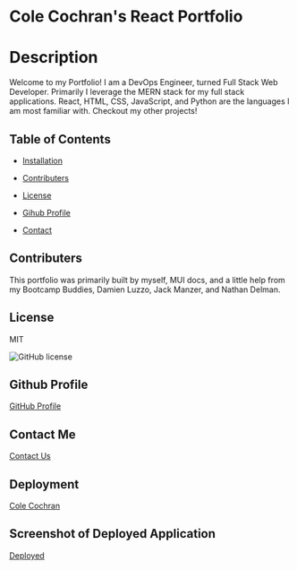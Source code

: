   # Cole Cochran's React Portfolio

  # Description
  Welcome to my Portfolio! I am a DevOps Engineer, turned Full Stack Web Developer. Primarily I leverage the MERN stack for my full stack applications. React, HTML, CSS, JavaScript, and Python are the languages I am most familiar with. Checkout my other projects!

  ## Table of Contents

  * [Installation](#install)

  * [Contributers](#contributers)
  
  * [License](#license)

  * [Gihub Profile](#profile)

  * [Contact](#contact)

  ## Contributers

  This portfolio was primarily built by myself, MUI docs, and a little help from my Bootcamp Buddies, Damien Luzzo, Jack Manzer, and Nathan Delman.

  ## License

  MIT

  ![GitHub license](https://img.shields.io/badge/license-MIT-blue.svg)
  
  ## Github Profile
  [GitHub Profile](https://github.com/cole-cochran/My-Portfolio)

  ## Contact Me
  [Contact Us](mailto:colecochran405@gmail.com)

  ## Deployment
  [Cole Cochran](colecochran.dev)

  ## Screenshot of Deployed Application
  [Deployed](https://github.com/cole-cochran/My-Portfolio/blob/develop/src/assets/images/portfolio.png?raw=true)